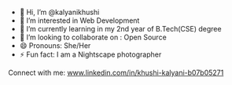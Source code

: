 - 👋 Hi, I’m @kalyanikhushi
- 👀 I’m interested in Web Development
- 🌱 I’m currently learning in my 2nd year of B.Tech(CSE) degree
- 👯 I’m looking to collaborate on : Open Source
- 😄 Pronouns: She/Her
- ⚡ Fun fact: I am a Nightscape photographer

Connect with me:
www.linkedin.com/in/khushi-kalyani-b07b05271
